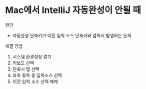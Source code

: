 # Mac에서 IntelliJ 자동완성이 안될 때
원인
- 자동완성 단축키가 이전 입력 소스 단축키와 겹쳐서 발생하는 문제

해결 방법
1. 시스템 환경설정 열기
2. 키보드 선택
3. 단축시 탭 선택
4. 좌측 항목 중 입력소스 선택
5. 이전 입력 소스 선택 해제
